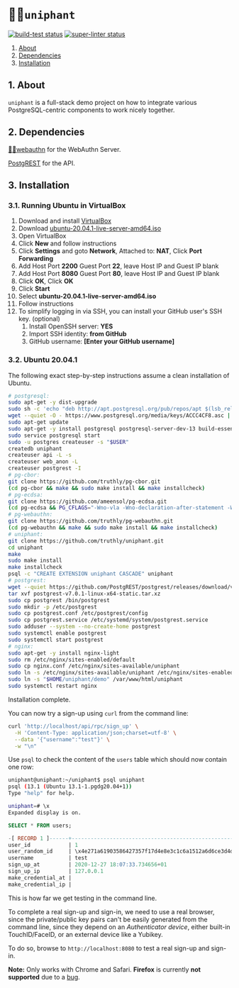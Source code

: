 <h1 id="top">🦄🐘<code>uniphant</code></h1>

<p align="left">
  <a href="https://github.com/truthly/uniphant/actions"><img alt="build-test status" src="https://github.com/truthly/uniphant/workflows/build-test/badge.svg"></a>
  <a href="https://github.com/truthly/uniphant/actions"><img alt="super-linter status" src="https://github.com/truthly/uniphant/workflows/super-linter/badge.svg"></a>  
</p>

1. [About](#about)
2. [Dependencies](#dependencies)
3. [Installation](#installation)

<h2 id="about">1. About</h2>

`uniphant` is a full-stack demo project on how to integrate various PostgreSQL-centric components to work nicely together.

<h2 id="dependencies">2. Dependencies</h2>

[🔐🐘webauthn] for the WebAuthn Server.

[PostgREST](https://postgrest.org/en/v7.0.0/) for the API.

[🔐🐘webauthn]: https://github.com/truthly/pg-webauthn

<h2 id="installation">3. Installation</h2>

<h3 id="installation-osx">3.1. Running Ubuntu in VirtualBox</h3>

1. Download and install [VirtualBox](https://www.virtualbox.org/wiki/Downloads)
1. Download [ubuntu-20.04.1-live-server-amd64.iso](https://releases.ubuntu.com/20.04/ubuntu-20.04.1-live-server-amd64.iso)
1. Open VirtualBox
1. Click **New** and follow instructions
1. Click **Settings** and goto **Network**, Attached to: **NAT**, Click **Port Forwarding**
1. Add Host Port **2200** Guest Port **22**, leave Host IP and Guest IP blank
1. Add Host Port **8080** Guest Port **80**, leave Host IP and Guest IP blank
1. Click **OK**, Click **OK**
1. Click **Start**
1. Select **ubuntu-20.04.1-live-server-amd64.iso**
1. Follow instructions
1. To simplify logging in via SSH, you can install your GitHub user's SSH key. (optional)
    1. Install OpenSSH server: **YES**
    1. Import SSH identity: **from GitHub**
    1. GitHub username: **[Enter your GitHub username]**

<h3 id="installation-osx">3.2. Ubuntu 20.04.1</h3>

The following exact step-by-step instructions assume a clean installation of Ubuntu.

```sh
# postgresql:
sudo apt-get -y dist-upgrade
sudo sh -c 'echo "deb http://apt.postgresql.org/pub/repos/apt $(lsb_release -cs)-pgdg main" > /etc/apt/sources.list.d/pgdg.list'
wget --quiet -O - https://www.postgresql.org/media/keys/ACCC4CF8.asc | sudo apt-key add -
sudo apt-get update
sudo apt-get -y install postgresql postgresql-server-dev-13 build-essential
sudo service postgresql start
sudo -u postgres createuser -s "$USER"
createdb uniphant
createuser api -L -s
createuser web_anon -L
createuser postgrest -I
# pg-cbor:
git clone https://github.com/truthly/pg-cbor.git
(cd pg-cbor && make && sudo make install && make installcheck)
# pg-ecdsa:
git clone https://github.com/ameensol/pg-ecdsa.git
(cd pg-ecdsa && PG_CFLAGS="-Wno-vla -Wno-declaration-after-statement -Wno-missing-prototypes" make && sudo make install && make installcheck)
# pg-webauthn:
git clone https://github.com/truthly/pg-webauthn.git
(cd pg-webauthn && make && sudo make install && make installcheck)
# uniphant:
git clone https://github.com/truthly/uniphant.git
cd uniphant
make
sudo make install
make installcheck
psql -c "CREATE EXTENSION uniphant CASCADE" uniphant
# postgrest:
wget --quiet https://github.com/PostgREST/postgrest/releases/download/v7.0.1/postgrest-v7.0.1-linux-x64-static.tar.xz
tar xvf postgrest-v7.0.1-linux-x64-static.tar.xz
sudo cp postgrest /bin/postgrest
sudo mkdir -p /etc/postgrest
sudo cp postgrest.conf /etc/postgrest/config
sudo cp postgrest.service /etc/systemd/system/postgrest.service
sudo adduser --system --no-create-home postgrest
sudo systemctl enable postgrest
sudo systemctl start postgrest
# nginx:
sudo apt-get -y install nginx-light
sudo rm /etc/nginx/sites-enabled/default
sudo cp nginx.conf /etc/nginx/sites-available/uniphant
sudo ln -s /etc/nginx/sites-available/uniphant /etc/nginx/sites-enabled/uniphant
sudo ln -s "$HOME/uniphant/demo" /var/www/html/uniphant
sudo systemctl restart nginx
```

Installation complete.

You can now try a sign-up using `curl` from the command line:

```sh
curl 'http://localhost/api/rpc/sign_up' \
  -H 'Content-Type: application/json;charset=utf-8' \
  --data '{"username":"test"}' \
  -w "\n"
```

Use `psql` to check the content of the `users` table which should now contain one row:

```sh
uniphant@uniphant:~/uniphant$ psql uniphant
psql (13.1 (Ubuntu 13.1-1.pgdg20.04+1))
Type "help" for help.

uniphant=# \x
Expanded display is on.
```

```sql
SELECT * FROM users;

-[ RECORD 1 ]------+-----------------------------------------------------------------------------------------------------------------------------------
user_id            | 1
user_random_id     | \x4e271a61903586427357f17d4e8e3c1c6a1512a6d6ce3d4de5748c9e15d0bb278e507f0df9911ea5c0d3b7bb159065eb867b5ac68acf92a649c293437fbe3410
username           | test
sign_up_at         | 2020-12-27 18:07:33.734656+01
sign_up_ip         | 127.0.0.1
make_credential_at |
make_credential_ip |
```

This is how far we get testing in the command line.

To complete a real sign-up and sign-in, we need to use a real browser,
since the private/public key pairs can't be easily generated from the command line,
since they depend on an *Authenticator device*, either built-in TouchID/FaceID,
or an external device like a Yubikey.

To do so, browse to `http://localhost:8080` to test a real sign-up and sign-in.

**Note:** Only works with Chrome and Safari. **Firefox** is currently **not supported** due to a [bug](https://bugzilla.mozilla.org/show_bug.cgi?id=1530370).
